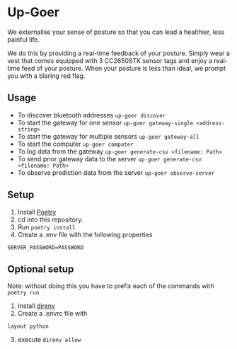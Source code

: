 # Up-Goer

We externalise your sense of posture so that you can lead a healthier, less painful life.

We do this by providing a real-time feedback of your posture.
Simply wear a vest that comes equipped with 3 CC2650STK sensor tags and enjoy a real-time feed of your posture.
When your posture is less than ideal, we prompt you with a blaring red flag.

## Usage

- To discover bluetooth addresses
  `up-goer discover`
- To start the gateway for one sensor
  `up-goer gateway-single <address: string>`
- To start the gateway for multiple sensors
  `up-goer gateway-all`
- To start the computer
  `up-goer computer`
- To log data from the gateway
  `up-goer generate-csv <filename: Path>`
- To send prior gateway data to the server
  `up-goer generate-csv <filename: Path>`
- To observe prediction data from the server
  `up-goer observe-server`

## Setup

1. Install [Poetry](https://python-poetry.org/)
2. cd into this repository.
3. Run `poetry install`
4. Create a .env file with the following properties

```
SERVER_PASSWORD=PASSWORD
```

## Optional setup

Note: without doing this you have to prefix each of the commands with `poetry run`

1. Install [direnv](https://github.com/direnv/direnv)
2. Create a .envrc file with

```
layout python
```

3. execute `direnv allow`
